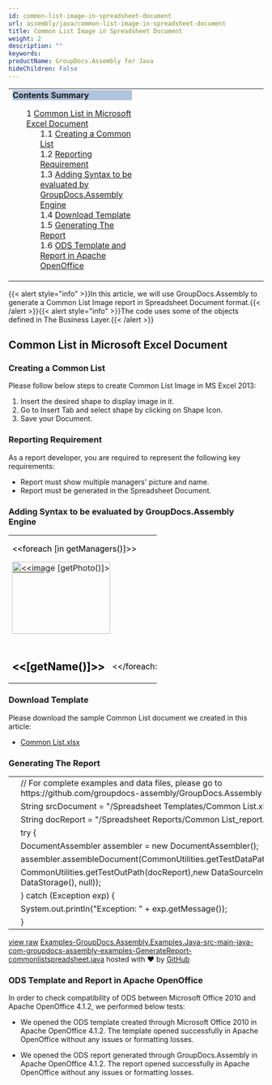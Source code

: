 ```yaml
---
id: common-list-image-in-spreadsheet-document
url: assembly/java/common-list-image-in-spreadsheet-document
title: Common List Image in Spreadsheet Document
weight: 2
description: ""
keywords: 
productName: GroupDocs.Assembly for Java
hideChildren: False
---
```

<table class="sectionMacro" border="0" cellpadding="5" cellspacing="0" width="100%"><tbody><tr><td valign="top" width="50%"><div class="panel" style="border-top-width: 1px; border-right-width: 1px; border-bottom-width: 1px; border-left-width: 1px;"><div class="panelHeader" style="border-bottom-width: 1px; background-color: rgb(176, 196, 222);"><b>Contents Summary</b></div><div class="panelContent"><style type="text/css">div.rbtoc1590607144890 { padding-top: 0px; padding-right: 0px; padding-bottom: 0px; padding-left: 0px; }div.rbtoc1590607144890 ul { list-style-type: none; list-style-image: none; margin-left: 0px; }div.rbtoc1590607144890 li { margin-left: 0px; padding-left: 0px; }</style><div class="toc rbtoc1590607144890"><ul class="toc-indentation"><li><span class="TOCOutline">1</span> <a href="#CommonListImageinSpreadsheetDocument-CommonListinMicrosoftExcelDocument">Common List in Microsoft Excel Document</a><ul class="toc-indentation"><li><span class="TOCOutline">1.1</span> <a href="#CommonListImageinSpreadsheetDocument-CreatingaCommonList">Creating a Common List</a></li><li><span class="TOCOutline">1.2</span> <a href="#CommonListImageinSpreadsheetDocument-ReportingRequirement">Reporting Requirement</a></li><li><span class="TOCOutline">1.3</span> <a href="#CommonListImageinSpreadsheetDocument-AddingSyntaxtobeevaluatedbyGroupDocs.AssemblyEngine">Adding Syntax to be evaluated by GroupDocs.Assembly Engine</a></li><li><span class="TOCOutline">1.4</span> <a href="#CommonListImageinSpreadsheetDocument-DownloadTemplate">Download Template</a></li><li><span class="TOCOutline">1.5</span> <a href="#CommonListImageinSpreadsheetDocument-GeneratingTheReport">Generating The Report</a></li><li><span class="TOCOutline">1.6</span> <a href="#CommonListImageinSpreadsheetDocument-ODSTemplateandReportinApacheOpenOffice">ODS Template and Report in Apache OpenOffice</a></li></ul></li></ul></div></div></div></td><td valign="top" width="15%">&nbsp;</td><td valign="top" width="35%">&nbsp;</td></tr></tbody></table>

{{< alert style="info" >}}In this article, we will use GroupDocs.Assembly to generate a Common List Image report in Spreadsheet Document format.{{< /alert >}}{{< alert style="info" >}}The code uses some of the objects defined in The Business Layer.{{< /alert >}}

## Common List in Microsoft Excel Document

### Creating a Common List

Please follow below steps to create Common List Image in MS Excel 2013:

1.  Insert the desired shape to display image in it.
2.  Go to Insert Tab and select shape by clicking on Shape Icon.
3.  Save your Document.

### Reporting Requirement

As a report developer, you are required to represent the following key requirements:

*   Report must show multiple managers' picture and name.
*   Report must be generated in the Spreadsheet Document.

### Adding Syntax to be evaluated by GroupDocs.Assembly Engine

<table class="MsoNormalTable" border="0" cellspacing="0" cellpadding="0" width="293" style="width: 219.75pt; border-collapse: collapse;"><tbody><tr style="height: 15pt;"><td width="293" nowrap="" colspan="4" style="width: 219.75pt; padding-top: 0in; padding-right: 5.4pt; padding-bottom: 0in; padding-left: 5.4pt; height: 15pt;"><p class="MsoNormal" style="margin-bottom: 0.0001pt; line-height: normal;"><span style="color: black;">&lt;&lt;foreach [in getManagers()]&gt;&gt;</span></p></td></tr><tr style="height: 15pt;"><td width="149" nowrap="" valign="bottom" style="width: 111.55pt; padding-top: 0in; padding-right: 5.4pt; padding-bottom: 0in; padding-left: 5.4pt; height: 15pt;"><p class="MsoNormal" style="margin-bottom: 0.0001pt; line-height: normal;"><span style="position: absolute; z-index: 251658240; margin-left: 0px; margin-top: 0px; width: 194px; height: 142px;"><img width="194" height="142" src="" alt="<<image [getPhoto()]>>"></span></p><table class="MsoNormalTable" border="0" cellspacing="0" cellpadding="0"><tbody><tr style="height: 15pt;"><td width="64" nowrap="" valign="bottom" style="width: 48pt; padding-top: 0in; padding-right: 0in; padding-bottom: 0in; padding-left: 0in; height: 15pt;"></td></tr></tbody></table></td><td width="1" nowrap="" valign="bottom" style="width: 0.7pt; padding-top: 0in; padding-right: 5.4pt; padding-bottom: 0in; padding-left: 5.4pt; height: 15pt;"></td><td width="1" nowrap="" valign="bottom" style="width: 0.7pt; padding-top: 0in; padding-right: 5.4pt; padding-bottom: 0in; padding-left: 5.4pt; height: 15pt;"></td><td width="142" nowrap="" valign="bottom" style="width: 106.8pt; padding-top: 0in; padding-right: 5.4pt; padding-bottom: 0in; padding-left: 5.4pt; height: 15pt;"></td></tr><tr style="height: 15pt;"><td width="149" nowrap="" valign="bottom" style="width: 111.55pt; padding-top: 0in; padding-right: 5.4pt; padding-bottom: 0in; padding-left: 5.4pt; height: 15pt;"></td><td width="1" nowrap="" valign="bottom" style="width: 0.7pt; padding-top: 0in; padding-right: 5.4pt; padding-bottom: 0in; padding-left: 5.4pt; height: 15pt;"></td><td width="1" nowrap="" valign="bottom" style="width: 0.7pt; padding-top: 0in; padding-right: 5.4pt; padding-bottom: 0in; padding-left: 5.4pt; height: 15pt;"></td><td width="142" nowrap="" valign="bottom" style="width: 106.8pt; padding-top: 0in; padding-right: 5.4pt; padding-bottom: 0in; padding-left: 5.4pt; height: 15pt;"></td></tr><tr style="height: 15pt;"><td width="149" nowrap="" valign="bottom" style="width: 111.55pt; padding-top: 0in; padding-right: 5.4pt; padding-bottom: 0in; padding-left: 5.4pt; height: 15pt;"></td><td width="1" nowrap="" valign="bottom" style="width: 0.7pt; padding-top: 0in; padding-right: 5.4pt; padding-bottom: 0in; padding-left: 5.4pt; height: 15pt;"></td><td width="1" nowrap="" valign="bottom" style="width: 0.7pt; padding-top: 0in; padding-right: 5.4pt; padding-bottom: 0in; padding-left: 5.4pt; height: 15pt;"></td><td width="142" nowrap="" valign="bottom" style="width: 106.8pt; padding-top: 0in; padding-right: 5.4pt; padding-bottom: 0in; padding-left: 5.4pt; height: 15pt;"></td></tr><tr style="height: 15pt;"><td width="149" nowrap="" valign="bottom" style="width: 111.55pt; padding-top: 0in; padding-right: 5.4pt; padding-bottom: 0in; padding-left: 5.4pt; height: 15pt;"></td><td width="1" nowrap="" valign="bottom" style="width: 0.7pt; padding-top: 0in; padding-right: 5.4pt; padding-bottom: 0in; padding-left: 5.4pt; height: 15pt;"></td><td width="1" nowrap="" valign="bottom" style="width: 0.7pt; padding-top: 0in; padding-right: 5.4pt; padding-bottom: 0in; padding-left: 5.4pt; height: 15pt;"></td><td width="142" nowrap="" valign="bottom" style="width: 106.8pt; padding-top: 0in; padding-right: 5.4pt; padding-bottom: 0in; padding-left: 5.4pt; height: 15pt;"></td></tr><tr style="height: 15pt;"><td width="149" nowrap="" valign="bottom" style="width: 111.55pt; padding-top: 0in; padding-right: 5.4pt; padding-bottom: 0in; padding-left: 5.4pt; height: 15pt;"></td><td width="1" nowrap="" valign="bottom" style="width: 0.7pt; padding-top: 0in; padding-right: 5.4pt; padding-bottom: 0in; padding-left: 5.4pt; height: 15pt;"></td><td width="1" nowrap="" valign="bottom" style="width: 0.7pt; padding-top: 0in; padding-right: 5.4pt; padding-bottom: 0in; padding-left: 5.4pt; height: 15pt;"></td><td width="142" nowrap="" valign="bottom" style="width: 106.8pt; padding-top: 0in; padding-right: 5.4pt; padding-bottom: 0in; padding-left: 5.4pt; height: 15pt;"></td></tr><tr style="height: 15pt;"><td width="149" nowrap="" valign="bottom" style="width: 111.55pt; padding-top: 0in; padding-right: 5.4pt; padding-bottom: 0in; padding-left: 5.4pt; height: 15pt;"></td><td width="1" nowrap="" valign="bottom" style="width: 0.7pt; padding-top: 0in; padding-right: 5.4pt; padding-bottom: 0in; padding-left: 5.4pt; height: 15pt;"></td><td width="1" nowrap="" valign="bottom" style="width: 0.7pt; padding-top: 0in; padding-right: 5.4pt; padding-bottom: 0in; padding-left: 5.4pt; height: 15pt;"></td><td width="142" nowrap="" valign="bottom" style="width: 106.8pt; padding-top: 0in; padding-right: 5.4pt; padding-bottom: 0in; padding-left: 5.4pt; height: 15pt;"></td></tr><tr style="height: 15pt;"><td width="149" nowrap="" valign="bottom" style="width: 111.55pt; padding-top: 0in; padding-right: 5.4pt; padding-bottom: 0in; padding-left: 5.4pt; height: 15pt;"></td><td width="1" nowrap="" valign="bottom" style="width: 0.7pt; padding-top: 0in; padding-right: 5.4pt; padding-bottom: 0in; padding-left: 5.4pt; height: 15pt;"></td><td width="1" nowrap="" valign="bottom" style="width: 0.7pt; padding-top: 0in; padding-right: 5.4pt; padding-bottom: 0in; padding-left: 5.4pt; height: 15pt;"></td><td width="142" nowrap="" valign="bottom" style="width: 106.8pt; padding-top: 0in; padding-right: 5.4pt; padding-bottom: 0in; padding-left: 5.4pt; height: 15pt;"></td></tr><tr style="height: 15pt;"><td width="149" nowrap="" valign="bottom" style="width: 111.55pt; padding-top: 0in; padding-right: 5.4pt; padding-bottom: 0in; padding-left: 5.4pt; height: 15pt;"></td><td width="1" nowrap="" valign="bottom" style="width: 0.7pt; padding-top: 0in; padding-right: 5.4pt; padding-bottom: 0in; padding-left: 5.4pt; height: 15pt;"></td><td width="1" nowrap="" valign="bottom" style="width: 0.7pt; padding-top: 0in; padding-right: 5.4pt; padding-bottom: 0in; padding-left: 5.4pt; height: 15pt;"></td><td width="142" nowrap="" valign="bottom" style="width: 106.8pt; padding-top: 0in; padding-right: 5.4pt; padding-bottom: 0in; padding-left: 5.4pt; height: 15pt;"></td></tr><tr style="height: 21pt;"><td width="151" nowrap="" colspan="3" style="width: 112.95pt; padding-top: 0in; padding-right: 5.4pt; padding-bottom: 0in; padding-left: 5.4pt; height: 21pt;"><p class="MsoNormal" style="margin-bottom: 0.0001pt; line-height: normal;"><b><span style="font-size: 16pt; color: black;">&lt;&lt;[getName()]&gt;&gt;</span></b></p></td><td width="142" nowrap="" style="width: 106.8pt; padding-top: 0in; padding-right: 5.4pt; padding-bottom: 0in; padding-left: 5.4pt; height: 21pt;"><p class="MsoNormal" style="margin-bottom: 0.0001pt; line-height: normal;"><span style="color: black;">&lt;&lt;/foreach&gt;&gt;</span></p></td></tr><tr style="height: 15pt;"><td width="149" nowrap="" style="width: 111.55pt; padding-top: 0in; padding-right: 5.4pt; padding-bottom: 0in; padding-left: 5.4pt; height: 15pt;"></td><td width="1" nowrap="" valign="bottom" style="width: 0.7pt; padding-top: 0in; padding-right: 5.4pt; padding-bottom: 0in; padding-left: 5.4pt; height: 15pt;"></td><td width="1" nowrap="" valign="bottom" style="width: 0.7pt; padding-top: 0in; padding-right: 5.4pt; padding-bottom: 0in; padding-left: 5.4pt; height: 15pt;"></td><td width="142" nowrap="" valign="bottom" style="width: 106.8pt; padding-top: 0in; padding-right: 5.4pt; padding-bottom: 0in; padding-left: 5.4pt; height: 15pt;"></td></tr></tbody></table>

### Download Template

Please download the sample Common List document we created in this article:

*   [Common List.xlsx](https://github.com/groupdocs-assembly/GroupDocs.Assembly-for-Java/blob/master/Examples/GroupDocs.Assembly.Examples.Java/Data/Storage/Spreadsheet%20Templates/Common%20List.xlsx?raw=true)

### Generating The Report

<table class="highlight tab-size js-file-line-container" data-tab-size="8" data-paste-markdown-skip=""><tbody><tr><td id="file-examples-groupdocs-assembly-examples-java-src-main-java-com-groupdocs-assembly-examples-generatereport-commonlistspreadsheet-java-L1" class="blob-num js-line-number" data-line-number="1"></td><td id="file-examples-groupdocs-assembly-examples-java-src-main-java-com-groupdocs-assembly-examples-generatereport-commonlistspreadsheet-java-LC1" class="blob-code blob-code-inner js-file-line"><span class="pl-c"><span class="pl-c">//</span> For complete examples and data files, please go to https://github.com/groupdocs-assembly/GroupDocs.Assembly-for-Java</span></td></tr><tr><td id="file-examples-groupdocs-assembly-examples-java-src-main-java-com-groupdocs-assembly-examples-generatereport-commonlistspreadsheet-java-L2" class="blob-num js-line-number" data-line-number="2"></td><td id="file-examples-groupdocs-assembly-examples-java-src-main-java-com-groupdocs-assembly-examples-generatereport-commonlistspreadsheet-java-LC2" class="blob-code blob-code-inner js-file-line"><span class="pl-smi">String</span> srcDocument <span class="pl-k">=</span> <span class="pl-s"><span class="pl-pds">"</span>/Spreadsheet Templates/Common List.xlsx<span class="pl-pds">"</span></span>;</td></tr><tr><td id="file-examples-groupdocs-assembly-examples-java-src-main-java-com-groupdocs-assembly-examples-generatereport-commonlistspreadsheet-java-L3" class="blob-num js-line-number" data-line-number="3"></td><td id="file-examples-groupdocs-assembly-examples-java-src-main-java-com-groupdocs-assembly-examples-generatereport-commonlistspreadsheet-java-LC3" class="blob-code blob-code-inner js-file-line"><span class="pl-smi">String</span> docReport <span class="pl-k">=</span> <span class="pl-s"><span class="pl-pds">"</span>/Spreadsheet Reports/Common List_report.xlsx<span class="pl-pds">"</span></span>;</td></tr><tr><td id="file-examples-groupdocs-assembly-examples-java-src-main-java-com-groupdocs-assembly-examples-generatereport-commonlistspreadsheet-java-L4" class="blob-num js-line-number" data-line-number="4"></td><td id="file-examples-groupdocs-assembly-examples-java-src-main-java-com-groupdocs-assembly-examples-generatereport-commonlistspreadsheet-java-LC4" class="blob-code blob-code-inner js-file-line"><span class="pl-k">try</span> {</td></tr><tr><td id="file-examples-groupdocs-assembly-examples-java-src-main-java-com-groupdocs-assembly-examples-generatereport-commonlistspreadsheet-java-L5" class="blob-num js-line-number" data-line-number="5"></td><td id="file-examples-groupdocs-assembly-examples-java-src-main-java-com-groupdocs-assembly-examples-generatereport-commonlistspreadsheet-java-LC5" class="blob-code blob-code-inner js-file-line"><span class="pl-smi">DocumentAssembler</span> assembler <span class="pl-k">=</span> <span class="pl-k">new</span> <span class="pl-smi">DocumentAssembler</span>();</td></tr><tr><td id="file-examples-groupdocs-assembly-examples-java-src-main-java-com-groupdocs-assembly-examples-generatereport-commonlistspreadsheet-java-L6" class="blob-num js-line-number" data-line-number="6"></td><td id="file-examples-groupdocs-assembly-examples-java-src-main-java-com-groupdocs-assembly-examples-generatereport-commonlistspreadsheet-java-LC6" class="blob-code blob-code-inner js-file-line">assembler<span class="pl-k">.</span>assembleDocument(<span class="pl-smi">CommonUtilities</span><span class="pl-k">.</span>getTestDataPath(srcDocument),</td></tr><tr><td id="file-examples-groupdocs-assembly-examples-java-src-main-java-com-groupdocs-assembly-examples-generatereport-commonlistspreadsheet-java-L7" class="blob-num js-line-number" data-line-number="7"></td><td id="file-examples-groupdocs-assembly-examples-java-src-main-java-com-groupdocs-assembly-examples-generatereport-commonlistspreadsheet-java-LC7" class="blob-code blob-code-inner js-file-line"><span class="pl-smi">CommonUtilities</span><span class="pl-k">.</span>getTestOutPath(docReport),<span class="pl-k">new</span> <span class="pl-smi">DataSourceInfo</span>( <span class="pl-k">new</span> <span class="pl-smi">DataStorage</span>(), <span class="pl-c1">null</span>));</td></tr><tr><td id="file-examples-groupdocs-assembly-examples-java-src-main-java-com-groupdocs-assembly-examples-generatereport-commonlistspreadsheet-java-L8" class="blob-num js-line-number" data-line-number="8"></td><td id="file-examples-groupdocs-assembly-examples-java-src-main-java-com-groupdocs-assembly-examples-generatereport-commonlistspreadsheet-java-LC8" class="blob-code blob-code-inner js-file-line">} <span class="pl-k">catch</span> (<span class="pl-smi">Exception</span> exp) {</td></tr><tr><td id="file-examples-groupdocs-assembly-examples-java-src-main-java-com-groupdocs-assembly-examples-generatereport-commonlistspreadsheet-java-L9" class="blob-num js-line-number" data-line-number="9"></td><td id="file-examples-groupdocs-assembly-examples-java-src-main-java-com-groupdocs-assembly-examples-generatereport-commonlistspreadsheet-java-LC9" class="blob-code blob-code-inner js-file-line"><span class="pl-smi">System</span><span class="pl-k">.</span>out<span class="pl-k">.</span>println(<span class="pl-s"><span class="pl-pds">"</span>Exception: <span class="pl-pds">"</span></span> <span class="pl-k">+</span> exp<span class="pl-k">.</span>getMessage());</td></tr><tr><td id="file-examples-groupdocs-assembly-examples-java-src-main-java-com-groupdocs-assembly-examples-generatereport-commonlistspreadsheet-java-L10" class="blob-num js-line-number" data-line-number="10"></td><td id="file-examples-groupdocs-assembly-examples-java-src-main-java-com-groupdocs-assembly-examples-generatereport-commonlistspreadsheet-java-LC10" class="blob-code blob-code-inner js-file-line">}</td></tr></tbody></table>

[view raw](https://gist.github.com/GroupDocsGists/aaa7f940daf32fbedc127e02ed97f261/raw/94e469cd0ec230b627bf5f488dfca6cbb4f716ef/Examples-GroupDocs.Assembly.Examples.Java-src-main-java-com-groupdocs-assembly-examples-GenerateReport-commonlistspreadsheet.java) [Examples-GroupDocs.Assembly.Examples.Java-src-main-java-com-groupdocs-assembly-examples-GenerateReport-commonlistspreadsheet.java](https://gist.github.com/GroupDocsGists/aaa7f940daf32fbedc127e02ed97f261#file-examples-groupdocs-assembly-examples-java-src-main-java-com-groupdocs-assembly-examples-generatereport-commonlistspreadsheet-java) hosted with ❤ by [GitHub](https://github.com)

### ODS Template and Report in Apache OpenOffice

In order to check compatibility of ODS between Microsoft Office 2010 and Apache OpenOffice 4.1.2, we performed below tests:

*   We opened the ODS template created through Microsoft Office 2010 in Apache OpenOffice 4.1.2. The template opened successfully in Apache OpenOffice without any issues or formatting losses.

*   We opened the ODS report generated through GroupDocs.Assembly in Apache OpenOffice 4.1.2. The report opened successfully in Apache OpenOffice without any issues or formatting losses.
